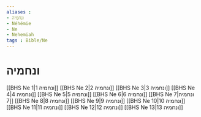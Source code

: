 ```yaml
---
aliases : 
- ונחמיה
- Néhémie
- Ne
- Nehemiah
tags : Bible/Ne
---
```


# ונחמיה

[[BHS Ne 1|ונחמיה 1]]
[[BHS Ne 2|ונחמיה 2]]
[[BHS Ne 3|ונחמיה 3]]
[[BHS Ne 4|ונחמיה 4]]
[[BHS Ne 5|ונחמיה 5]]
[[BHS Ne 6|ונחמיה 6]]
[[BHS Ne 7|ונחמיה 7]]
[[BHS Ne 8|ונחמיה 8]]
[[BHS Ne 9|ונחמיה 9]]
[[BHS Ne 10|ונחמיה 10]]
[[BHS Ne 11|ונחמיה 11]]
[[BHS Ne 12|ונחמיה 12]]
[[BHS Ne 13|ונחמיה 13]]
